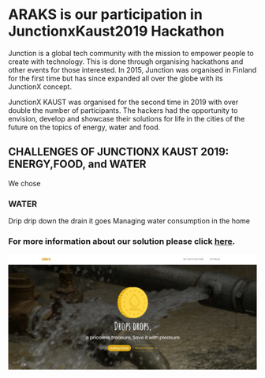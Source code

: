 # ARAKS is our participation in JunctionxKaust2019 Hackathon

Junction is a global tech community with the mission to empower people to create with technology. This is done through organising hackathons and other events for those interested. In 2015, Junction was organised in Finland for the first time but has since expanded all over the globe with its JunctionX concept.

JunctionX KAUST was organised for the second time in 2019 with over double the number of participants. The hackers had the opportunity to envision, develop and showcase their solutions for life in the cities of the future on the topics of energy, water and food.

## CHALLENGES OF JUNCTIONX KAUST 2019: ENERGY,FOOD, and WATER
We chose
### WATER
Drip drip down the drain it goes
Managing water consumption in the home



### For more information about our solution please click [here](https://devpost.com/software/arks).

![Screenshot](ARKs-Website/home.jpg)
